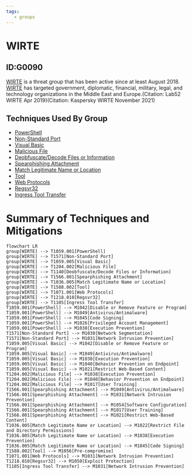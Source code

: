 ```yaml
---
tags:
   - groups
---
```

# WIRTE
## ID:G0090
[WIRTE](/mitre/groups/G0090) is a threat group that has been active since at least August 2018. [WIRTE](/mitre/groups/G0090) has targeted government, diplomatic, financial, military, legal, and technology organizations in the Middle East and Europe.(Citation: Lab52 WIRTE Apr 2019)(Citation: Kaspersky WIRTE November 2021)
## Techniques Used By Group
* [PowerShell](/mitre/techniques/T1059/001)
* [Non-Standard Port](/mitre/techniques/T1571)
* [Visual Basic](/mitre/techniques/T1059/005)
* [Malicious File](/mitre/techniques/T1204/002)
* [Deobfuscate/Decode Files or Information](/mitre/techniques/T1140)
* [Spearphishing Attachment](/mitre/techniques/T1566/001)
* [Match Legitimate Name or Location](/mitre/techniques/T1036/005)
* [Tool](/mitre/techniques/T1588/002)
* [Web Protocols](/mitre/techniques/T1071/001)
* [Regsvr32](/mitre/techniques/T1218/010)
* [Ingress Tool Transfer](/mitre/techniques/T1105)

# Summary of Techniques and Mitigations
```mermaid
flowchart LR
group[WIRTE] --> T1059.001[PowerShell]
group[WIRTE] --> T1571[Non-Standard Port]
group[WIRTE] --> T1059.005[Visual Basic]
group[WIRTE] --> T1204.002[Malicious File]
group[WIRTE] --> T1140[Deobfuscate/Decode Files or Information]
group[WIRTE] --> T1566.001[Spearphishing Attachment]
group[WIRTE] --> T1036.005[Match Legitimate Name or Location]
group[WIRTE] --> T1588.002[Tool]
group[WIRTE] --> T1071.001[Web Protocols]
group[WIRTE] --> T1218.010[Regsvr32]
group[WIRTE] --> T1105[Ingress Tool Transfer]
T1059.001[PowerShell] --> M1042[Disable or Remove Feature or Program]
T1059.001[PowerShell] --> M1049[Antivirus/Antimalware]
T1059.001[PowerShell] --> M1045[Code Signing]
T1059.001[PowerShell] --> M1026[Privileged Account Management]
T1059.001[PowerShell] --> M1038[Execution Prevention]
T1571[Non-Standard Port] --> M1030[Network Segmentation]
T1571[Non-Standard Port] --> M1031[Network Intrusion Prevention]
T1059.005[Visual Basic] --> M1042[Disable or Remove Feature or Program]
T1059.005[Visual Basic] --> M1049[Antivirus/Antimalware]
T1059.005[Visual Basic] --> M1038[Execution Prevention]
T1059.005[Visual Basic] --> M1040[Behavior Prevention on Endpoint]
T1059.005[Visual Basic] --> M1021[Restrict Web-Based Content]
T1204.002[Malicious File] --> M1038[Execution Prevention]
T1204.002[Malicious File] --> M1040[Behavior Prevention on Endpoint]
T1204.002[Malicious File] --> M1017[User Training]
T1566.001[Spearphishing Attachment] --> M1049[Antivirus/Antimalware]
T1566.001[Spearphishing Attachment] --> M1031[Network Intrusion Prevention]
T1566.001[Spearphishing Attachment] --> M1054[Software Configuration]
T1566.001[Spearphishing Attachment] --> M1017[User Training]
T1566.001[Spearphishing Attachment] --> M1021[Restrict Web-Based Content]
T1036.005[Match Legitimate Name or Location] --> M1022[Restrict File and Directory Permissions]
T1036.005[Match Legitimate Name or Location] --> M1038[Execution Prevention]
T1036.005[Match Legitimate Name or Location] --> M1045[Code Signing]
T1588.002[Tool] --> M1056[Pre-compromise]
T1071.001[Web Protocols] --> M1031[Network Intrusion Prevention]
T1218.010[Regsvr32] --> M1050[Exploit Protection]
T1105[Ingress Tool Transfer] --> M1031[Network Intrusion Prevention]
```